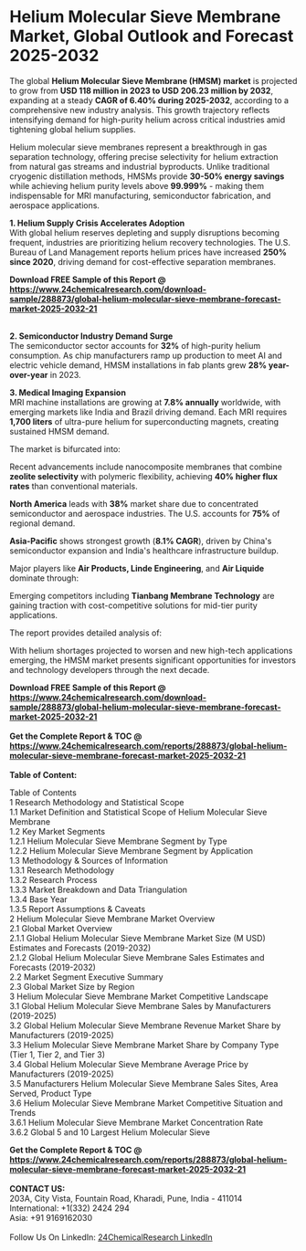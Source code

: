 <h1>Helium Molecular Sieve Membrane Market, Global Outlook and Forecast 2025-2032</h1><p>The global <strong>Helium Molecular Sieve Membrane (HMSM) market</strong> is projected to grow from <strong>USD 118 million in 2023 to USD 206.23 million by 2032</strong>, expanding at a steady <strong>CAGR of 6.40% during 2025-2032</strong>, according to a comprehensive new industry analysis. This growth trajectory reflects intensifying demand for high-purity helium across critical industries amid tightening global helium supplies.</p><p>Helium molecular sieve membranes represent a breakthrough in gas separation technology, offering precise selectivity for helium extraction from natural gas streams and industrial byproducts. Unlike traditional cryogenic distillation methods, HMSMs provide <strong>30-50% energy savings</strong> while achieving helium purity levels above <strong>99.999%</strong> - making them indispensable for MRI manufacturing, semiconductor fabrication, and aerospace applications.</p><p><strong>1. Helium Supply Crisis Accelerates Adoption</strong><br>
With global helium reserves depleting and supply disruptions becoming frequent, industries are prioritizing helium recovery technologies. The U.S. Bureau of Land Management reports helium prices have increased <strong>250% since 2020</strong>, driving demand for cost-effective separation membranes.</p><div><b>Download FREE Sample of this Report @ 
            <a href="https://www.24chemicalresearch.com/download-sample/288873/global-helium-molecular-sieve-membrane-forecast-market-2025-2032-21">
            https://www.24chemicalresearch.com/download-sample/288873/global-helium-molecular-sieve-membrane-forecast-market-2025-2032-21</a></b></div><br><p><strong>2. Semiconductor Industry Demand Surge</strong><br>
The semiconductor sector accounts for <strong>32%</strong> of high-purity helium consumption. As chip manufacturers ramp up production to meet AI and electric vehicle demand, HMSM installations in fab plants grew <strong>28% year-over-year</strong> in 2023.</p><p><strong>3. Medical Imaging Expansion</strong><br>
MRI machine installations are growing at <strong>7.8% annually</strong> worldwide, with emerging markets like India and Brazil driving demand. Each MRI requires <strong>1,700 liters</strong> of ultra-pure helium for superconducting magnets, creating sustained HMSM demand.</p><p>The market is bifurcated into:</p><p>Recent advancements include nanocomposite membranes that combine <strong>zeolite selectivity</strong> with polymeric flexibility, achieving <strong>40% higher flux rates</strong> than conventional materials.</p><p><strong>North America</strong> leads with <strong>38%</strong> market share due to concentrated semiconductor and aerospace industries. The U.S. accounts for <strong>75%</strong> of regional demand.</p><p><strong>Asia-Pacific</strong> shows strongest growth (<strong>8.1% CAGR</strong>), driven by China's semiconductor expansion and India's healthcare infrastructure buildup.</p><p>Major players like <strong>Air Products, Linde Engineering</strong>, and <strong>Air Liquide</strong> dominate through:</p><p>Emerging competitors including <strong>Tianbang Membrane Technology</strong> are gaining traction with cost-competitive solutions for mid-tier purity applications.</p><p>The report provides detailed analysis of:</p><p>With helium shortages projected to worsen and new high-tech applications emerging, the HMSM market presents significant opportunities for investors and technology developers through the next decade.</p><div><b>Download FREE Sample of this Report @ 
            <a href="https://www.24chemicalresearch.com/download-sample/288873/global-helium-molecular-sieve-membrane-forecast-market-2025-2032-21">
            https://www.24chemicalresearch.com/download-sample/288873/global-helium-molecular-sieve-membrane-forecast-market-2025-2032-21</a></b></div><br><div><b>Get the Complete Report & TOC @ 
            <a href="https://www.24chemicalresearch.com/reports/288873/global-helium-molecular-sieve-membrane-forecast-market-2025-2032-21">
            https://www.24chemicalresearch.com/reports/288873/global-helium-molecular-sieve-membrane-forecast-market-2025-2032-21</a></b></div><br>
            <b>Table of Content:</b><p>Table of Contents<br />
1 Research Methodology and Statistical Scope<br />
1.1 Market Definition and Statistical Scope of Helium Molecular Sieve Membrane<br />
1.2 Key Market Segments<br />
1.2.1 Helium Molecular Sieve Membrane Segment by Type<br />
1.2.2 Helium Molecular Sieve Membrane Segment by Application<br />
1.3 Methodology & Sources of Information<br />
1.3.1 Research Methodology<br />
1.3.2 Research Process<br />
1.3.3 Market Breakdown and Data Triangulation<br />
1.3.4 Base Year<br />
1.3.5 Report Assumptions & Caveats<br />
2 Helium Molecular Sieve Membrane Market Overview<br />
2.1 Global Market Overview<br />
2.1.1 Global Helium Molecular Sieve Membrane Market Size (M USD) Estimates and Forecasts (2019-2032)<br />
2.1.2 Global Helium Molecular Sieve Membrane Sales Estimates and Forecasts (2019-2032)<br />
2.2 Market Segment Executive Summary<br />
2.3 Global Market Size by Region<br />
3 Helium Molecular Sieve Membrane Market Competitive Landscape<br />
3.1 Global Helium Molecular Sieve Membrane Sales by Manufacturers (2019-2025)<br />
3.2 Global Helium Molecular Sieve Membrane Revenue Market Share by Manufacturers (2019-2025)<br />
3.3 Helium Molecular Sieve Membrane Market Share by Company Type (Tier 1, Tier 2, and Tier 3)<br />
3.4 Global Helium Molecular Sieve Membrane Average Price by Manufacturers (2019-2025)<br />
3.5 Manufacturers Helium Molecular Sieve Membrane Sales Sites, Area Served, Product Type<br />
3.6 Helium Molecular Sieve Membrane Market Competitive Situation and Trends<br />
3.6.1 Helium Molecular Sieve Membrane Market Concentration Rate<br />
3.6.2 Global 5 and 10 Largest Helium Molecular Sieve </p><div><b>Get the Complete Report & TOC @ 
            <a href="https://www.24chemicalresearch.com/reports/288873/global-helium-molecular-sieve-membrane-forecast-market-2025-2032-21">
            https://www.24chemicalresearch.com/reports/288873/global-helium-molecular-sieve-membrane-forecast-market-2025-2032-21</a></b></div><br><b>CONTACT US:</b><br>
            203A, City Vista, Fountain Road, Kharadi, Pune, India - 411014<br>
            International: +1(332) 2424 294<br>
            Asia: +91 9169162030 <br><br>
            Follow Us On LinkedIn: <a href="https://www.linkedin.com/company/24chemicalresearch/">24ChemicalResearch LinkedIn</a>